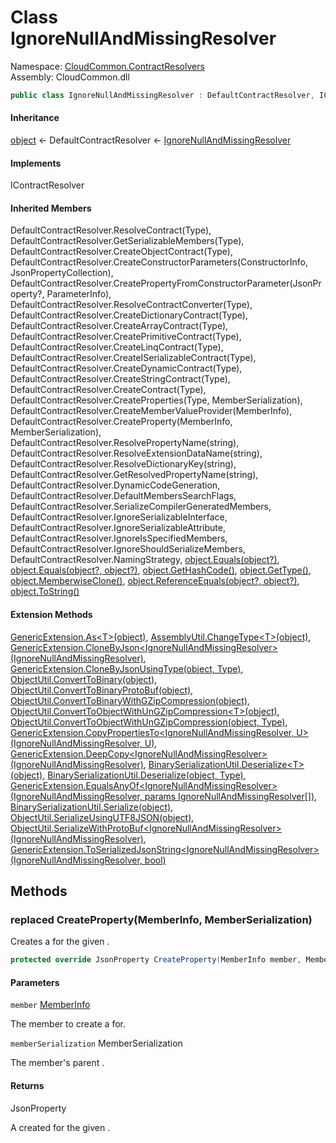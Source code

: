 #  Class IgnoreNullAndMissingResolver

Namespace: [CloudCommon.ContractResolvers](CloudCommon.ContractResolvers.md)  
Assembly: CloudCommon.dll  

```csharp
public class IgnoreNullAndMissingResolver : DefaultContractResolver, IContractResolver
```

#### Inheritance

[object](https://learn.microsoft.com/dotnet/api/system.object) ← 
DefaultContractResolver ← 
[IgnoreNullAndMissingResolver](CloudCommon.ContractResolvers.IgnoreNullAndMissingResolver.md)

#### Implements

IContractResolver

#### Inherited Members

DefaultContractResolver.ResolveContract\(Type\), 
DefaultContractResolver.GetSerializableMembers\(Type\), 
DefaultContractResolver.CreateObjectContract\(Type\), 
DefaultContractResolver.CreateConstructorParameters\(ConstructorInfo, JsonPropertyCollection\), 
DefaultContractResolver.CreatePropertyFromConstructorParameter\(JsonProperty?, ParameterInfo\), 
DefaultContractResolver.ResolveContractConverter\(Type\), 
DefaultContractResolver.CreateDictionaryContract\(Type\), 
DefaultContractResolver.CreateArrayContract\(Type\), 
DefaultContractResolver.CreatePrimitiveContract\(Type\), 
DefaultContractResolver.CreateLinqContract\(Type\), 
DefaultContractResolver.CreateISerializableContract\(Type\), 
DefaultContractResolver.CreateDynamicContract\(Type\), 
DefaultContractResolver.CreateStringContract\(Type\), 
DefaultContractResolver.CreateContract\(Type\), 
DefaultContractResolver.CreateProperties\(Type, MemberSerialization\), 
DefaultContractResolver.CreateMemberValueProvider\(MemberInfo\), 
DefaultContractResolver.CreateProperty\(MemberInfo, MemberSerialization\), 
DefaultContractResolver.ResolvePropertyName\(string\), 
DefaultContractResolver.ResolveExtensionDataName\(string\), 
DefaultContractResolver.ResolveDictionaryKey\(string\), 
DefaultContractResolver.GetResolvedPropertyName\(string\), 
DefaultContractResolver.DynamicCodeGeneration, 
DefaultContractResolver.DefaultMembersSearchFlags, 
DefaultContractResolver.SerializeCompilerGeneratedMembers, 
DefaultContractResolver.IgnoreSerializableInterface, 
DefaultContractResolver.IgnoreSerializableAttribute, 
DefaultContractResolver.IgnoreIsSpecifiedMembers, 
DefaultContractResolver.IgnoreShouldSerializeMembers, 
DefaultContractResolver.NamingStrategy, 
[object.Equals\(object?\)](https://learn.microsoft.com/dotnet/api/system.object.equals\#system\-object\-equals\(system\-object\)), 
[object.Equals\(object?, object?\)](https://learn.microsoft.com/dotnet/api/system.object.equals\#system\-object\-equals\(system\-object\-system\-object\)), 
[object.GetHashCode\(\)](https://learn.microsoft.com/dotnet/api/system.object.gethashcode), 
[object.GetType\(\)](https://learn.microsoft.com/dotnet/api/system.object.gettype), 
[object.MemberwiseClone\(\)](https://learn.microsoft.com/dotnet/api/system.object.memberwiseclone), 
[object.ReferenceEquals\(object?, object?\)](https://learn.microsoft.com/dotnet/api/system.object.referenceequals), 
[object.ToString\(\)](https://learn.microsoft.com/dotnet/api/system.object.tostring)

#### Extension Methods

[GenericExtension.As<T\>\(object\)](CloudCommon.Extensions.GenericExtension.md\#CloudCommon\_Extensions\_GenericExtension\_As\_\_1\_System\_Object\_), 
[AssemblyUtil.ChangeType<T\>\(object\)](CloudCommon.Utils.AssemblyUtil.md\#CloudCommon\_Utils\_AssemblyUtil\_ChangeType\_\_1\_System\_Object\_), 
[GenericExtension.CloneByJson<IgnoreNullAndMissingResolver\>\(IgnoreNullAndMissingResolver\)](CloudCommon.Extensions.GenericExtension.md\#CloudCommon\_Extensions\_GenericExtension\_CloneByJson\_\_1\_\_\_0\_), 
[GenericExtension.CloneByJsonUsingType\(object, Type\)](CloudCommon.Extensions.GenericExtension.md\#CloudCommon\_Extensions\_GenericExtension\_CloneByJsonUsingType\_System\_Object\_System\_Type\_), 
[ObjectUtil.ConvertToBinary\(object\)](CloudCommon.Utils.ObjectUtil.md\#CloudCommon\_Utils\_ObjectUtil\_ConvertToBinary\_System\_Object\_), 
[ObjectUtil.ConvertToBinaryProtoBuf\(object\)](CloudCommon.Utils.ObjectUtil.md\#CloudCommon\_Utils\_ObjectUtil\_ConvertToBinaryProtoBuf\_System\_Object\_), 
[ObjectUtil.ConvertToBinaryWithGZipCompression\(object\)](CloudCommon.Utils.ObjectUtil.md\#CloudCommon\_Utils\_ObjectUtil\_ConvertToBinaryWithGZipCompression\_System\_Object\_), 
[ObjectUtil.ConvertToObjectWithUnGZipCompression<T\>\(object\)](CloudCommon.Utils.ObjectUtil.md\#CloudCommon\_Utils\_ObjectUtil\_ConvertToObjectWithUnGZipCompression\_\_1\_System\_Object\_), 
[ObjectUtil.ConvertToObjectWithUnGZipCompression\(object, Type\)](CloudCommon.Utils.ObjectUtil.md\#CloudCommon\_Utils\_ObjectUtil\_ConvertToObjectWithUnGZipCompression\_System\_Object\_System\_Type\_), 
[GenericExtension.CopyPropertiesTo<IgnoreNullAndMissingResolver, U\>\(IgnoreNullAndMissingResolver, U\)](CloudCommon.Extensions.GenericExtension.md\#CloudCommon\_Extensions\_GenericExtension\_CopyPropertiesTo\_\_2\_\_\_0\_\_\_1\_), 
[GenericExtension.DeepCopy<IgnoreNullAndMissingResolver\>\(IgnoreNullAndMissingResolver\)](CloudCommon.Extensions.GenericExtension.md\#CloudCommon\_Extensions\_GenericExtension\_DeepCopy\_\_1\_\_\_0\_), 
[BinarySerializationUtil.Deserialize<T\>\(object\)](CloudCommon.Utils.BinarySerializationUtil.md\#CloudCommon\_Utils\_BinarySerializationUtil\_Deserialize\_\_1\_System\_Object\_), 
[BinarySerializationUtil.Deserialize\(object, Type\)](CloudCommon.Utils.BinarySerializationUtil.md\#CloudCommon\_Utils\_BinarySerializationUtil\_Deserialize\_System\_Object\_System\_Type\_), 
[GenericExtension.EqualsAnyOf<IgnoreNullAndMissingResolver\>\(IgnoreNullAndMissingResolver, params IgnoreNullAndMissingResolver\[\]\)](CloudCommon.Extensions.GenericExtension.md\#CloudCommon\_Extensions\_GenericExtension\_EqualsAnyOf\_\_1\_\_\_0\_\_\_0\_\_\_), 
[BinarySerializationUtil.Serialize\(object\)](CloudCommon.Utils.BinarySerializationUtil.md\#CloudCommon\_Utils\_BinarySerializationUtil\_Serialize\_System\_Object\_), 
[ObjectUtil.SerializeUsingUTF8JSON\(object\)](CloudCommon.Utils.ObjectUtil.md\#CloudCommon\_Utils\_ObjectUtil\_SerializeUsingUTF8JSON\_System\_Object\_), 
[ObjectUtil.SerializeWithProtoBuf<IgnoreNullAndMissingResolver\>\(IgnoreNullAndMissingResolver\)](CloudCommon.Utils.ObjectUtil.md\#CloudCommon\_Utils\_ObjectUtil\_SerializeWithProtoBuf\_\_1\_\_\_0\_), 
[GenericExtension.ToSerializedJsonString<IgnoreNullAndMissingResolver\>\(IgnoreNullAndMissingResolver, bool\)](CloudCommon.Extensions.GenericExtension.md\#CloudCommon\_Extensions\_GenericExtension\_ToSerializedJsonString\_\_1\_\_\_0\_System\_Boolean\_)

## Methods

### replaced CreateProperty\(MemberInfo, MemberSerialization\)

Creates a <xref href="Newtonsoft.Json.Serialization.JsonProperty" data-throw-if-not-resolved="false"></xref> for the given <xref href="System.Reflection.MemberInfo" data-throw-if-not-resolved="false"></xref>.

```csharp
protected override JsonProperty CreateProperty(MemberInfo member, MemberSerialization memberSerialization)
```

#### Parameters

`member` [MemberInfo](https://learn.microsoft.com/dotnet/api/system.reflection.memberinfo)

The member to create a <xref href="Newtonsoft.Json.Serialization.JsonProperty" data-throw-if-not-resolved="false"></xref> for.

`memberSerialization` MemberSerialization

The member's parent <xref href="Newtonsoft.Json.MemberSerialization" data-throw-if-not-resolved="false"></xref>.

#### Returns

 JsonProperty

A created <xref href="Newtonsoft.Json.Serialization.JsonProperty" data-throw-if-not-resolved="false"></xref> for the given <xref href="System.Reflection.MemberInfo" data-throw-if-not-resolved="false"></xref>.

